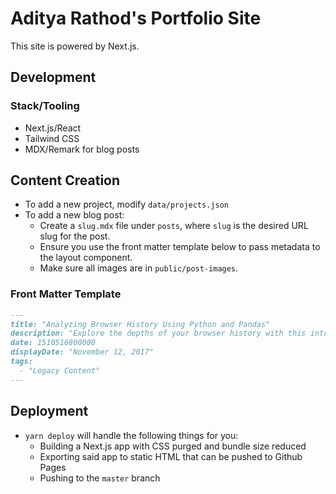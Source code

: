 # Aditya Rathod's Portfolio Site

This site is powered by Next.js.

## Development

### Stack/Tooling

- Next.js/React
- Tailwind CSS
- MDX/Remark for blog posts

## Content Creation

- To add a new project, modify `data/projects.json`
- To add a new blog post:
  - Create a `slug.mdx` file under `posts`, where `slug` is the desired URL slug for the post.
  - Ensure you use the front matter template below to pass metadata to the layout component.
  - Make sure all images are in `public/post-images`.

### Front Matter Template

```markdown
---
title: "Analyzing Browser History Using Python and Pandas"
description: "Explore the depths of your browser history with this introductory data science tutorial."
date: 1510516800000
displayDate: "November 12, 2017"
tags:
  - "Legacy Content"
---
```

## Deployment

- `yarn deploy` will handle the following things for you:
  - Building a Next.js app with CSS purged and bundle size reduced
  - Exporting said app to static HTML that can be pushed to Github Pages
  - Pushing to the `master` branch
